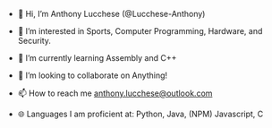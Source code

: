 - 👋 Hi, I’m Anthony Lucchese (@Lucchese-Anthony)
- 👀 I’m interested in Sports, Computer Programming, Hardware, and Security.
- 🌱 I’m currently learning Assembly and C++
- 💞️ I’m looking to collaborate on Anything!
- 📫 How to reach me anthony.lucchese@outlook.com

- 🌐 Languages I am proficient at: Python, Java, (NPM) Javascript, C

<!---
Lucchese-Anthony/Lucchese-Anthony is a ✨ special ✨ repository because its `README.md` (this file) appears on your GitHub profile.
You can click the Preview link to take a look at your changes.
--->
